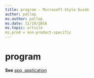 ```yaml
---
title: program - Microsoft Style Guide
author: pallep
ms.author: pallep
ms.date: 11/19/2016
ms.topic: article
ms.prod = non-product-specific
---
```


# program

**See** [app, application](/style-guide/a-z-word-list-term-collections/a/app-application)
